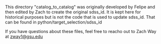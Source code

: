 This directory "catalog_to_catalog" was originally developed by Felipe and then 
edited by Zach to create the original sdss_id. It is kept here for historical 
purposes but is not the code that is used to update sdss_id. That can be found in 
python/target_selection/sdss_id

If you have questions about these files, feel free to reacho out to Zach Way at zway1@gsu.edu